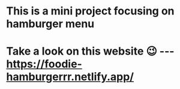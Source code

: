 # This is a mini project focusing on hamburger menu
# Take a look on this website 😉 --- https://foodie-hamburgerrr.netlify.app/
